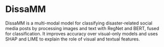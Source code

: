 # DissaMM
DissaMM is a multi-modal model for classifying disaster-related social media posts by processing images and text with RegNet and BERT, fused for classification. It improves accuracy over visual-only models and uses SHAP and LIME to explain the role of visual and textual features.
